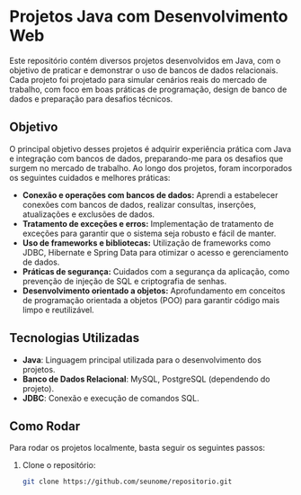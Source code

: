 # Projetos Java com Desenvolvimento Web

Este repositório contém diversos projetos desenvolvidos em Java, com o objetivo de praticar e demonstrar o uso de bancos de dados relacionais. Cada projeto foi projetado para simular cenários reais do mercado de trabalho, com foco em boas práticas de programação, design de banco de dados e preparação para desafios técnicos.

## Objetivo

O principal objetivo desses projetos é adquirir experiência prática com Java e integração com bancos de dados, preparando-me para os desafios que surgem no mercado de trabalho. Ao longo dos projetos, foram incorporados os seguintes cuidados e melhores práticas:

- **Conexão e operações com bancos de dados:** Aprendi a estabelecer conexões com bancos de dados, realizar consultas, inserções, atualizações e exclusões de dados.
- **Tratamento de exceções e erros:** Implementação de tratamento de exceções para garantir que o sistema seja robusto e fácil de manter.
- **Uso de frameworks e bibliotecas:** Utilização de frameworks como JDBC, Hibernate e Spring Data para otimizar o acesso e gerenciamento de dados.
- **Práticas de segurança:** Cuidados com a segurança da aplicação, como prevenção de injeção de SQL e criptografia de senhas.
- **Desenvolvimento orientado a objetos:** Aprofundamento em conceitos de programação orientada a objetos (POO) para garantir código mais limpo e reutilizável.

## Tecnologias Utilizadas

- **Java**: Linguagem principal utilizada para o desenvolvimento dos projetos.
- **Banco de Dados Relacional**: MySQL, PostgreSQL (dependendo do projeto).
- **JDBC**: Conexão e execução de comandos SQL.

  
## Como Rodar

Para rodar os projetos localmente, basta seguir os seguintes passos:

1. Clone o repositório:
   ```bash
   git clone https://github.com/seunome/repositorio.git
